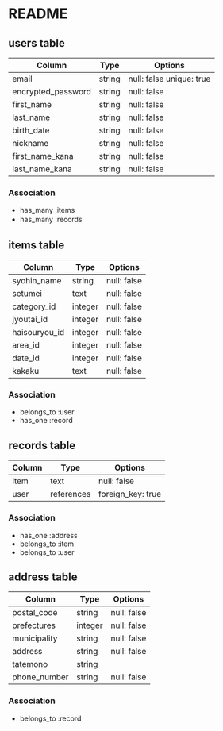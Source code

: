 # README
 

## users table

| Column             | Type                | Options                  |
|--------------------|---------------------|------------------------- |
| email              | string              | null: false  unique: true|
| encrypted_password | string              | null: false              |
| first_name         | string              | null: false              |
| last_name          | string              | null: false              |
| birth_date         | string              | null: false              |
| nickname           | string              | null: false              |
| first_name_kana    | string              | null: false              |
| last_name_kana     | string              | null: false              |

### Association

* has_many :items
* has_many :records　

## items table

| Column                              | Type       | Options           |
|-------------------------------------|------------|-------------------|
| syohin_name                         | string     | null: false       |
| setumei                             | text       | null: false       |
| category_id                         | integer    | null: false       |
| jyoutai_id                          | integer    | null: false       |
| haisouryou_id                        | integer    | null: false       |
| area_id                             | integer    | null: false       |
| date_id                             | integer    | null: false       |
| kakaku                              | text       | null: false       |

### Association

- belongs_to :user
- has_one :record

## records table

| Column      | Type       | Options           |
|-------------|------------|-------------------|
| item        | text       | null: false       |
| user        | references | foreign_key: true |


### Association

- has_one :address
- belongs_to :item
- belongs_to :user


##  address table

| Column                              | Type       | Options           |
|-------------------------------------|------------|-------------------|
| postal_code                         | string     | null: false       |
| prefectures                         | integer    | null: false       |
| municipality                        | string     | null: false       |
| address                             | string     | null: false       |
| tatemono                            | string     |                   |
| phone_number                        | string     | null: false       |


### Association

- belongs_to :record
